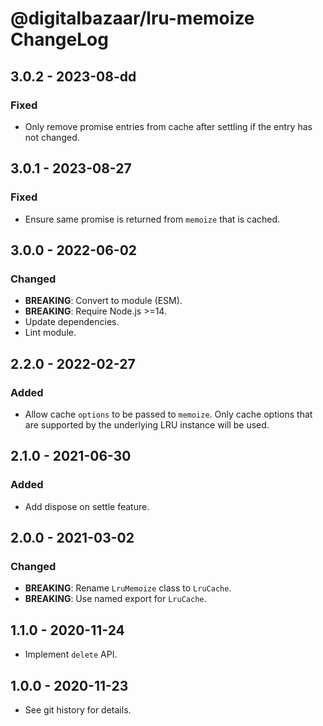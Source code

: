 # @digitalbazaar/lru-memoize ChangeLog

## 3.0.2 - 2023-08-dd

### Fixed
- Only remove promise entries from cache after settling if the entry has not
  changed.

## 3.0.1 - 2023-08-27

### Fixed
- Ensure same promise is returned from `memoize` that is cached.

## 3.0.0 - 2022-06-02

### Changed
- **BREAKING**: Convert to module (ESM).
- **BREAKING**: Require Node.js >=14.
- Update dependencies.
- Lint module.

## 2.2.0 - 2022-02-27

### Added
- Allow cache `options` to be passed to `memoize`. Only cache options
  that are supported by the underlying LRU instance will be used.

## 2.1.0 - 2021-06-30

### Added
- Add dispose on settle feature.

## 2.0.0 - 2021-03-02

### Changed
- **BREAKING**: Rename `LruMemoize` class to `LruCache`.
- **BREAKING**: Use named export for `LruCache`.

## 1.1.0 - 2020-11-24

- Implement `delete` API.

## 1.0.0 - 2020-11-23

- See git history for details.
